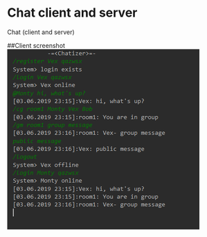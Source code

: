 # Chat client and server
Chat (client and server)

##Client screenshot
![Client](https://github.com/Vex788/Chat-client-and-server-/blob/master/scrn.png?raw=true)
